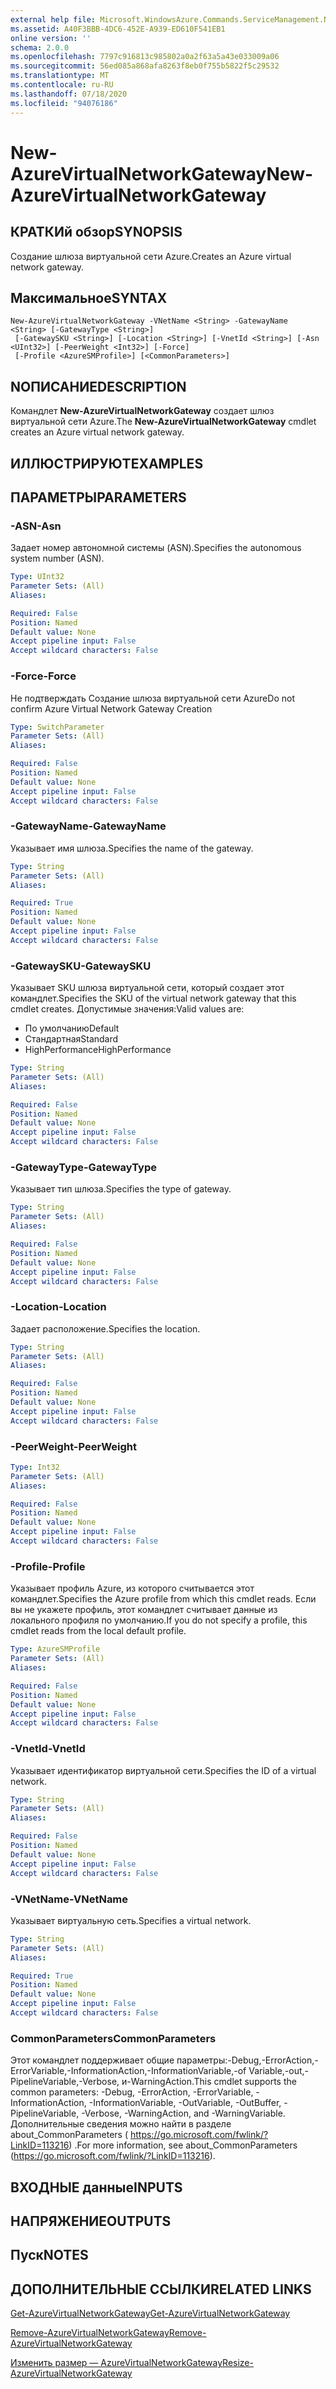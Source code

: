 ```yaml
---
external help file: Microsoft.WindowsAzure.Commands.ServiceManagement.Network.dll-Help.xml
ms.assetid: A40F3BBB-4DC6-452E-A939-ED610F541EB1
online version: ''
schema: 2.0.0
ms.openlocfilehash: 7797c916813c985802a0a2f63a5a43e033009a06
ms.sourcegitcommit: 56ed085a868afa8263f8eb0f755b5822f5c29532
ms.translationtype: MT
ms.contentlocale: ru-RU
ms.lasthandoff: 07/18/2020
ms.locfileid: "94076186"
---
```

# <span data-ttu-id="9ee8f-101">New-AzureVirtualNetworkGateway</span><span class="sxs-lookup"><span data-stu-id="9ee8f-101">New-AzureVirtualNetworkGateway</span></span>

## <span data-ttu-id="9ee8f-102">КРАТКИй обзор</span><span class="sxs-lookup"><span data-stu-id="9ee8f-102">SYNOPSIS</span></span>
<span data-ttu-id="9ee8f-103">Создание шлюза виртуальной сети Azure.</span><span class="sxs-lookup"><span data-stu-id="9ee8f-103">Creates an Azure virtual network gateway.</span></span>

## <span data-ttu-id="9ee8f-104">Максимальное</span><span class="sxs-lookup"><span data-stu-id="9ee8f-104">SYNTAX</span></span>

```
New-AzureVirtualNetworkGateway -VNetName <String> -GatewayName <String> [-GatewayType <String>]
 [-GatewaySKU <String>] [-Location <String>] [-VnetId <String>] [-Asn <UInt32>] [-PeerWeight <Int32>] [-Force]
 [-Profile <AzureSMProfile>] [<CommonParameters>]
```

## <span data-ttu-id="9ee8f-105">NОПИСАНИЕ</span><span class="sxs-lookup"><span data-stu-id="9ee8f-105">DESCRIPTION</span></span>
<span data-ttu-id="9ee8f-106">Командлет **New-AzureVirtualNetworkGateway** создает шлюз виртуальной сети Azure.</span><span class="sxs-lookup"><span data-stu-id="9ee8f-106">The **New-AzureVirtualNetworkGateway** cmdlet creates an Azure virtual network gateway.</span></span>

## <span data-ttu-id="9ee8f-107">ИЛЛЮСТРИРУЮТ</span><span class="sxs-lookup"><span data-stu-id="9ee8f-107">EXAMPLES</span></span>

## <span data-ttu-id="9ee8f-108">ПАРАМЕТРЫ</span><span class="sxs-lookup"><span data-stu-id="9ee8f-108">PARAMETERS</span></span>

### <span data-ttu-id="9ee8f-109">-ASN</span><span class="sxs-lookup"><span data-stu-id="9ee8f-109">-Asn</span></span>
<span data-ttu-id="9ee8f-110">Задает номер автономной системы (ASN).</span><span class="sxs-lookup"><span data-stu-id="9ee8f-110">Specifies the autonomous system number (ASN).</span></span>

```yaml
Type: UInt32
Parameter Sets: (All)
Aliases: 

Required: False
Position: Named
Default value: None
Accept pipeline input: False
Accept wildcard characters: False
```

### <span data-ttu-id="9ee8f-111">-Force</span><span class="sxs-lookup"><span data-stu-id="9ee8f-111">-Force</span></span>
<span data-ttu-id="9ee8f-112">Не подтверждать Создание шлюза виртуальной сети Azure</span><span class="sxs-lookup"><span data-stu-id="9ee8f-112">Do not confirm Azure Virtual Network Gateway Creation</span></span>

```yaml
Type: SwitchParameter
Parameter Sets: (All)
Aliases: 

Required: False
Position: Named
Default value: None
Accept pipeline input: False
Accept wildcard characters: False
```

### <span data-ttu-id="9ee8f-113">-GatewayName</span><span class="sxs-lookup"><span data-stu-id="9ee8f-113">-GatewayName</span></span>
<span data-ttu-id="9ee8f-114">Указывает имя шлюза.</span><span class="sxs-lookup"><span data-stu-id="9ee8f-114">Specifies the name of the gateway.</span></span>

```yaml
Type: String
Parameter Sets: (All)
Aliases: 

Required: True
Position: Named
Default value: None
Accept pipeline input: False
Accept wildcard characters: False
```

### <span data-ttu-id="9ee8f-115">-GatewaySKU</span><span class="sxs-lookup"><span data-stu-id="9ee8f-115">-GatewaySKU</span></span>
<span data-ttu-id="9ee8f-116">Указывает SKU шлюза виртуальной сети, который создает этот командлет.</span><span class="sxs-lookup"><span data-stu-id="9ee8f-116">Specifies the SKU of the virtual network gateway that this cmdlet creates.</span></span>
<span data-ttu-id="9ee8f-117">Допустимые значения:</span><span class="sxs-lookup"><span data-stu-id="9ee8f-117">Valid values are:</span></span>

- <span data-ttu-id="9ee8f-118">По умолчанию</span><span class="sxs-lookup"><span data-stu-id="9ee8f-118">Default</span></span>
- <span data-ttu-id="9ee8f-119">Стандартная</span><span class="sxs-lookup"><span data-stu-id="9ee8f-119">Standard</span></span>
- <span data-ttu-id="9ee8f-120">HighPerformance</span><span class="sxs-lookup"><span data-stu-id="9ee8f-120">HighPerformance</span></span>

```yaml
Type: String
Parameter Sets: (All)
Aliases: 

Required: False
Position: Named
Default value: None
Accept pipeline input: False
Accept wildcard characters: False
```

### <span data-ttu-id="9ee8f-121">-GatewayType</span><span class="sxs-lookup"><span data-stu-id="9ee8f-121">-GatewayType</span></span>
<span data-ttu-id="9ee8f-122">Указывает тип шлюза.</span><span class="sxs-lookup"><span data-stu-id="9ee8f-122">Specifies the type of gateway.</span></span>

```yaml
Type: String
Parameter Sets: (All)
Aliases: 

Required: False
Position: Named
Default value: None
Accept pipeline input: False
Accept wildcard characters: False
```

### <span data-ttu-id="9ee8f-123">-Location</span><span class="sxs-lookup"><span data-stu-id="9ee8f-123">-Location</span></span>
<span data-ttu-id="9ee8f-124">Задает расположение.</span><span class="sxs-lookup"><span data-stu-id="9ee8f-124">Specifies the location.</span></span>

```yaml
Type: String
Parameter Sets: (All)
Aliases: 

Required: False
Position: Named
Default value: None
Accept pipeline input: False
Accept wildcard characters: False
```

### <span data-ttu-id="9ee8f-125">-PeerWeight</span><span class="sxs-lookup"><span data-stu-id="9ee8f-125">-PeerWeight</span></span>
```yaml
Type: Int32
Parameter Sets: (All)
Aliases: 

Required: False
Position: Named
Default value: None
Accept pipeline input: False
Accept wildcard characters: False
```

### <span data-ttu-id="9ee8f-126">-Profile</span><span class="sxs-lookup"><span data-stu-id="9ee8f-126">-Profile</span></span>
<span data-ttu-id="9ee8f-127">Указывает профиль Azure, из которого считывается этот командлет.</span><span class="sxs-lookup"><span data-stu-id="9ee8f-127">Specifies the Azure profile from which this cmdlet reads.</span></span>
<span data-ttu-id="9ee8f-128">Если вы не укажете профиль, этот командлет считывает данные из локального профиля по умолчанию.</span><span class="sxs-lookup"><span data-stu-id="9ee8f-128">If you do not specify a profile, this cmdlet reads from the local default profile.</span></span>

```yaml
Type: AzureSMProfile
Parameter Sets: (All)
Aliases: 

Required: False
Position: Named
Default value: None
Accept pipeline input: False
Accept wildcard characters: False
```

### <span data-ttu-id="9ee8f-129">-VnetId</span><span class="sxs-lookup"><span data-stu-id="9ee8f-129">-VnetId</span></span>
<span data-ttu-id="9ee8f-130">Указывает идентификатор виртуальной сети.</span><span class="sxs-lookup"><span data-stu-id="9ee8f-130">Specifies the ID of a virtual network.</span></span>

```yaml
Type: String
Parameter Sets: (All)
Aliases: 

Required: False
Position: Named
Default value: None
Accept pipeline input: False
Accept wildcard characters: False
```

### <span data-ttu-id="9ee8f-131">-VNetName</span><span class="sxs-lookup"><span data-stu-id="9ee8f-131">-VNetName</span></span>
<span data-ttu-id="9ee8f-132">Указывает виртуальную сеть.</span><span class="sxs-lookup"><span data-stu-id="9ee8f-132">Specifies a virtual network.</span></span>

```yaml
Type: String
Parameter Sets: (All)
Aliases: 

Required: True
Position: Named
Default value: None
Accept pipeline input: False
Accept wildcard characters: False
```

### <span data-ttu-id="9ee8f-133">CommonParameters</span><span class="sxs-lookup"><span data-stu-id="9ee8f-133">CommonParameters</span></span>
<span data-ttu-id="9ee8f-134">Этот командлет поддерживает общие параметры:-Debug,-ErrorAction,-ErrorVariable,-InformationAction,-InformationVariable,-of Variable,-out,-PipelineVariable,-Verbose, и-WarningAction.</span><span class="sxs-lookup"><span data-stu-id="9ee8f-134">This cmdlet supports the common parameters: -Debug, -ErrorAction, -ErrorVariable, -InformationAction, -InformationVariable, -OutVariable, -OutBuffer, -PipelineVariable, -Verbose, -WarningAction, and -WarningVariable.</span></span> <span data-ttu-id="9ee8f-135">Дополнительные сведения можно найти в разделе about_CommonParameters ( https://go.microsoft.com/fwlink/?LinkID=113216) .</span><span class="sxs-lookup"><span data-stu-id="9ee8f-135">For more information, see about_CommonParameters (https://go.microsoft.com/fwlink/?LinkID=113216).</span></span>

## <span data-ttu-id="9ee8f-136">ВХОДНЫЕ данные</span><span class="sxs-lookup"><span data-stu-id="9ee8f-136">INPUTS</span></span>

## <span data-ttu-id="9ee8f-137">НАПРЯЖЕНИЕ</span><span class="sxs-lookup"><span data-stu-id="9ee8f-137">OUTPUTS</span></span>

## <span data-ttu-id="9ee8f-138">Пуск</span><span class="sxs-lookup"><span data-stu-id="9ee8f-138">NOTES</span></span>

## <span data-ttu-id="9ee8f-139">ДОПОЛНИТЕЛЬНЫЕ ССЫЛКИ</span><span class="sxs-lookup"><span data-stu-id="9ee8f-139">RELATED LINKS</span></span>

[<span data-ttu-id="9ee8f-140">Get-AzureVirtualNetworkGateway</span><span class="sxs-lookup"><span data-stu-id="9ee8f-140">Get-AzureVirtualNetworkGateway</span></span>](./Get-AzureVirtualNetworkGateway.md)

[<span data-ttu-id="9ee8f-141">Remove-AzureVirtualNetworkGateway</span><span class="sxs-lookup"><span data-stu-id="9ee8f-141">Remove-AzureVirtualNetworkGateway</span></span>](./Remove-AzureVirtualNetworkGateway.md)

[<span data-ttu-id="9ee8f-142">Изменить размер — AzureVirtualNetworkGateway</span><span class="sxs-lookup"><span data-stu-id="9ee8f-142">Resize-AzureVirtualNetworkGateway</span></span>](./Resize-AzureVirtualNetworkGateway.md)
